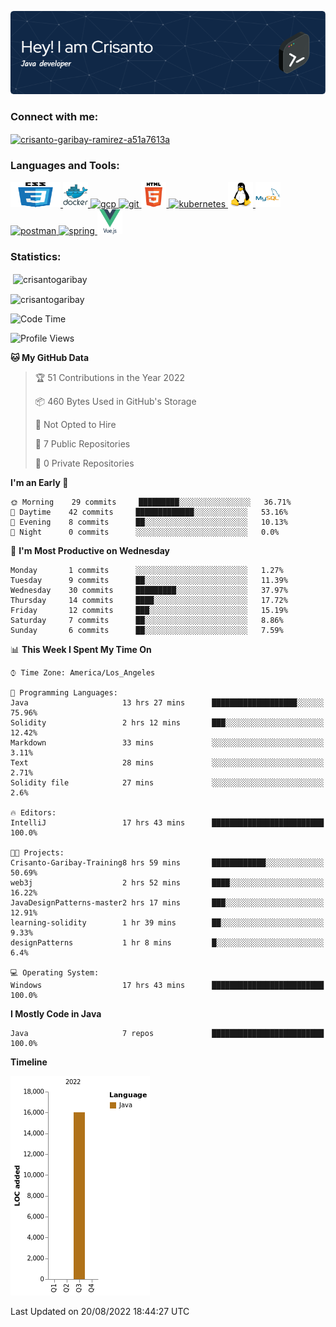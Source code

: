 ![Header](./assets/github-header-image.png)

<h3 align="left">Connect with me:</h3>
<p align="left">
<a href="https://linkedin.com/in/crisanto-garibay-ramirez-a51a7613a" target="blank"><img align="center" src="https://raw.githubusercontent.com/rahuldkjain/github-profile-readme-generator/master/src/images/icons/Social/linked-in-alt.svg" alt="crisanto-garibay-ramirez-a51a7613a" height="30" width="40" /></a>
</p>

<h3 align="left">Languages and Tools:</h3>
<p align="left"> <a href="https://www.w3schools.com/css/" target="_blank" rel="noreferrer"> <img src="https://raw.githubusercontent.com/devicons/devicon/master/icons/css3/css3-original-wordmark.svg" alt="css3" width="80" height="40"/> </a> <a href="https://www.docker.com/" target="_blank" rel="noreferrer"> <img src="https://raw.githubusercontent.com/devicons/devicon/master/icons/docker/docker-original-wordmark.svg" alt="docker" width="40" height="40"/> </a> <a href="https://cloud.google.com" target="_blank" rel="noreferrer"> <img src="https://www.vectorlogo.zone/logos/google_cloud/google_cloud-icon.svg" alt="gcp" width="40" height="40"/> </a> <a href="https://git-scm.com/" target="_blank" rel="noreferrer"> <img src="https://www.vectorlogo.zone/logos/git-scm/git-scm-icon.svg" alt="git" width="40" height="40"/> </a> <a href="https://www.w3.org/html/" target="_blank" rel="noreferrer"> <img src="https://raw.githubusercontent.com/devicons/devicon/master/icons/html5/html5-original-wordmark.svg" alt="html5" width="40" height="40"/> </a> <a href="https://kubernetes.io" target="_blank" rel="noreferrer"> <img src="https://www.vectorlogo.zone/logos/kubernetes/kubernetes-icon.svg" alt="kubernetes" width="40" height="40"/> </a> <a href="https://www.linux.org/" target="_blank" rel="noreferrer"> <img src="https://raw.githubusercontent.com/devicons/devicon/master/icons/linux/linux-original.svg" alt="linux" width="40" height="40"/> </a> <a href="https://www.mysql.com/" target="_blank" rel="noreferrer"> <img src="https://raw.githubusercontent.com/devicons/devicon/master/icons/mysql/mysql-original-wordmark.svg" alt="mysql" width="40" height="40"/> </a> <a href="https://postman.com" target="_blank" rel="noreferrer"> <img src="https://www.vectorlogo.zone/logos/getpostman/getpostman-icon.svg" alt="postman" width="40" height="40"/> </a> <a href="https://spring.io/" target="_blank" rel="noreferrer"> <img src="https://www.vectorlogo.zone/logos/springio/springio-icon.svg" alt="spring" width="40" height="40"/> </a> <a href="https://vuejs.org/" target="_blank" rel="noreferrer"> <img src="https://raw.githubusercontent.com/devicons/devicon/master/icons/vuejs/vuejs-original-wordmark.svg" alt="vuejs" width="40" height="40"/> </a> </p>

<h3 align="left">Statistics:</h3>

<p>&nbsp;<img align="center" src="https://github-readme-stats.vercel.app/api?username=crisantogaribay&show_icons=true&locale=en&theme=dark" alt="crisantogaribay" /></p>

<p><img align="center" src="https://github-readme-streak-stats.herokuapp.com/?user=crisantogaribay&theme=dark" alt="crisantogaribay" /></p>

<!--START_SECTION:waka-->
![Code Time](http://img.shields.io/badge/Code%20Time-81%20hrs%2017%20mins-blue)

![Profile Views](http://img.shields.io/badge/Profile%20Views-6-blue)

**🐱 My GitHub Data** 

> 🏆 51 Contributions in the Year 2022
 > 
> 📦 460 Bytes Used in GitHub's Storage 
 > 
> 🚫 Not Opted to Hire
 > 
> 📜 7 Public Repositories 
 > 
> 🔑 0 Private Repositories  
 > 
**I'm an Early 🐤** 

```text
🌞 Morning    29 commits     █████████░░░░░░░░░░░░░░░░   36.71% 
🌆 Daytime    42 commits     █████████████░░░░░░░░░░░░   53.16% 
🌃 Evening    8 commits      ██░░░░░░░░░░░░░░░░░░░░░░░   10.13% 
🌙 Night      0 commits      ░░░░░░░░░░░░░░░░░░░░░░░░░   0.0%

```
📅 **I'm Most Productive on Wednesday** 

```text
Monday       1 commits      ░░░░░░░░░░░░░░░░░░░░░░░░░   1.27% 
Tuesday      9 commits      ██░░░░░░░░░░░░░░░░░░░░░░░   11.39% 
Wednesday    30 commits     █████████░░░░░░░░░░░░░░░░   37.97% 
Thursday     14 commits     ████░░░░░░░░░░░░░░░░░░░░░   17.72% 
Friday       12 commits     ███░░░░░░░░░░░░░░░░░░░░░░   15.19% 
Saturday     7 commits      ██░░░░░░░░░░░░░░░░░░░░░░░   8.86% 
Sunday       6 commits      ██░░░░░░░░░░░░░░░░░░░░░░░   7.59%

```


📊 **This Week I Spent My Time On** 

```text
⌚︎ Time Zone: America/Los_Angeles

💬 Programming Languages: 
Java                     13 hrs 27 mins      ███████████████████░░░░░░   75.96% 
Solidity                 2 hrs 12 mins       ███░░░░░░░░░░░░░░░░░░░░░░   12.42% 
Markdown                 33 mins             ░░░░░░░░░░░░░░░░░░░░░░░░░   3.11% 
Text                     28 mins             ░░░░░░░░░░░░░░░░░░░░░░░░░   2.71% 
Solidity file            27 mins             ░░░░░░░░░░░░░░░░░░░░░░░░░   2.6%

🔥 Editors: 
IntelliJ                 17 hrs 43 mins      █████████████████████████   100.0%

🐱‍💻 Projects: 
Crisanto-Garibay-Training8 hrs 59 mins       ████████████░░░░░░░░░░░░░   50.69% 
web3j                    2 hrs 52 mins       ████░░░░░░░░░░░░░░░░░░░░░   16.22% 
JavaDesignPatterns-master2 hrs 17 mins       ███░░░░░░░░░░░░░░░░░░░░░░   12.91% 
learning-solidity        1 hr 39 mins        ██░░░░░░░░░░░░░░░░░░░░░░░   9.33% 
designPatterns           1 hr 8 mins         █░░░░░░░░░░░░░░░░░░░░░░░░   6.4%

💻 Operating System: 
Windows                  17 hrs 43 mins      █████████████████████████   100.0%

```

**I Mostly Code in Java** 

```text
Java                     7 repos             █████████████████████████   100.0%

```


**Timeline**

![Chart not found](https://raw.githubusercontent.com/CrisantoGaribay/CrisantoGaribay/main/charts/bar_graph.png) 


 Last Updated on 20/08/2022 18:44:27 UTC
<!--END_SECTION:waka-->
